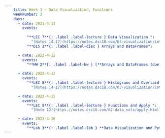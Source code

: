 ```yaml
---
    title: Week 3 – Data Visualization, Functions
    weekNumber: 3
    days:
      - date: 2021-4-11
        events:
          
          "**LEC 7**{: .label .label-lecture } Data Visualization ":
            "[Notes 14-17](https://notes.dsc10.com/03-visualization/intro.html)"
          "**DIS 2**{: .label .label-disc } Arrays and DataFrames":

      - date: 2022-4-12
        events:
          "**HW 2**{: .label .label-hw } [**Arrays and DataFrames (due 11:59pm)**](http://datahub.ucsd.edu/user-redirect/git-sync?repo=https://github.com/dsc-courses/dsc10-2022-sp&subPath=homeworks/02-arrays_dataframes/homework.ipynb)":
               
      - date: 2022-4-13
        events:
          "**LEC 8**{: .label .label-lecture } Histograms and Overlaid Plots":
            "[Notes 14-17](https://notes.dsc10.com/03-visualization/intro.html)"

      - date: 2022-4-15
        events:
          "**LEC 9**{: .label .label-lecture } Functions and Apply ":
            "[Note 12](https://notes.dsc10.com/02-data_sets/apply.html)"

      - date: 2022-4-16
        events:
          "**Lab 3**{: .label .label-lab } **Data Visualization and Python Functions (due 11:59pm)** ":
---
```

